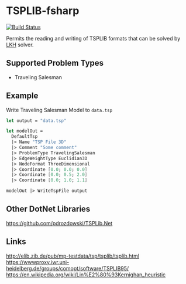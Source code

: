 # TSPLIB-fsharp
[![Build Status](https://travis-ci.com/acco32/tsplib-fsharp.svg?branch=master)](https://travis-ci.com/acco32/tsplib-fsharp)


Permits the reading and writing of TSPLIB formats that can be solved by [LKH](http://akira.ruc.dk/~keld/research/LKH-3/) solver.


## Supported Problem Types
- Traveling Salesman

## Example
Write Traveling Salesman Model to `data.tsp`
```fsharp
let output = "data.tsp"

let modelOut =
  DefaultTsp
  |> Name "TSP File 3D"
  |> Comment "Some comment"
  |> ProblemType TravelingSalesman
  |> EdgeWeightType Euclidian3D
  |> NodeFormat ThreeDimensional
  |> Coordinate [0.0; 0.0; 0.0]
  |> Coordinate [0.0; 0.5; 2.0]
  |> Coordinate [0.0; 1.0; 1.1]

modelOut |> WriteTspFile output 

```

## Other DotNet Libraries

https://github.com/pdrozdowski/TSPLib.Net


## Links

http://elib.zib.de/pub/mp-testdata/tsp/tsplib/tsplib.html  
https://wwwproxy.iwr.uni-heidelberg.de/groups/comopt/software/TSPLIB95/  
https://en.wikipedia.org/wiki/Lin%E2%80%93Kernighan_heuristic  
